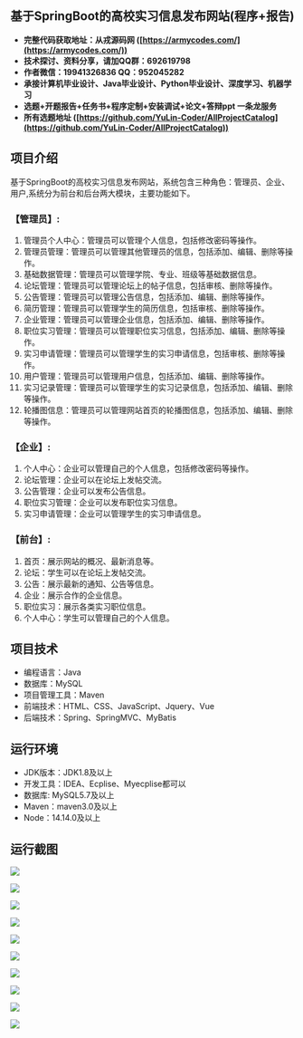 ## 基于SpringBoot的高校实习信息发布网站(程序+报告)

- <b>完整代码获取地址：从戎源码网 ([https://armycodes.com/](https://armycodes.com/))</b>
- <b>技术探讨、资料分享，请加QQ群：692619798</b> 
- <b>作者微信：19941326836  QQ：952045282</b> 
- <b>承接计算机毕业设计、Java毕业设计、Python毕业设计、深度学习、机器学习</b>
- <b>选题+开题报告+任务书+程序定制+安装调试+论文+答辩ppt 一条龙服务</b>
- <b>所有选题地址 ([https://github.com/YuLin-Coder/AllProjectCatalog](https://github.com/YuLin-Coder/AllProjectCatalog)) </b>

## 项目介绍
基于SpringBoot的高校实习信息发布网站，系统包含三种角色：管理员、企业、用户,系统分为前台和后台两大模块，主要功能如下。

### 【管理员】:
1. 管理员个人中心：管理员可以管理个人信息，包括修改密码等操作。
2. 管理员管理：管理员可以管理其他管理员的信息，包括添加、编辑、删除等操作。
3. 基础数据管理：管理员可以管理学院、专业、班级等基础数据信息。
4. 论坛管理：管理员可以管理论坛上的帖子信息，包括审核、删除等操作。
5. 公告管理：管理员可以管理公告信息，包括添加、编辑、删除等操作。
6. 简历管理：管理员可以管理学生的简历信息，包括审核、删除等操作。
7. 企业管理：管理员可以管理企业信息，包括添加、编辑、删除等操作。
8. 职位实习管理：管理员可以管理职位实习信息，包括添加、编辑、删除等操作。
9. 实习申请管理：管理员可以管理学生的实习申请信息，包括审核、删除等操作。
10. 用户管理：管理员可以管理用户信息，包括添加、编辑、删除等操作。
11. 实习记录管理：管理员可以管理学生的实习记录信息，包括添加、编辑、删除等操作。
12. 轮播图信息：管理员可以管理网站首页的轮播图信息，包括添加、编辑、删除等操作。

### 【企业】:
1. 个人中心：企业可以管理自己的个人信息，包括修改密码等操作。
2. 论坛管理：企业可以在论坛上发帖交流。
3. 公告管理：企业可以发布公告信息。
4. 职位实习管理：企业可以发布职位实习信息。
5. 实习申请管理：企业可以管理学生的实习申请信息。

### 【前台】:
1. 首页：展示网站的概况、最新消息等。
2. 论坛：学生可以在论坛上发帖交流。
3. 公告：展示最新的通知、公告等信息。
4. 企业：展示合作的企业信息。
5. 职位实习：展示各类实习职位信息。
6. 个人中心：学生可以管理自己的个人信息。

## 项目技术
- 编程语言：Java
- 数据库：MySQL
- 项目管理工具：Maven
- 前端技术：HTML、CSS、JavaScript、Jquery、Vue
- 后端技术：Spring、SpringMVC、MyBatis

## 运行环境
- JDK版本：JDK1.8及以上
- 开发工具：IDEA、Ecplise、Myecplise都可以
- 数据库: MySQL5.7及以上
- Maven：maven3.0及以上
- Node：14.14.0及以上

## 运行截图
![](screenshot/1.png)

![](screenshot/2.png)

![](screenshot/3.png)

![](screenshot/4.png)

![](screenshot/5.png)

![](screenshot/6.png)

![](screenshot/7.png)

![](screenshot/8.png)

![](screenshot/9.png)

![](screenshot/10.png)
